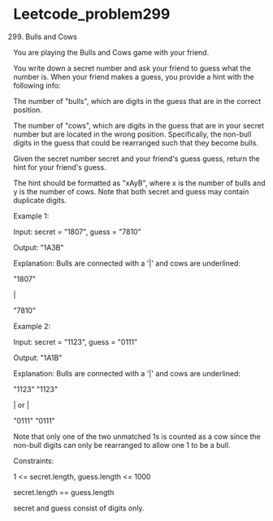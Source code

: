 # Leetcode_problem299




299. Bulls and Cows


You are playing the Bulls and Cows game with your friend.



You write down a secret number and ask your friend to guess what the number is. When your friend makes a guess, you provide a hint with the following info:



The number of "bulls", which are digits in the guess that are in the correct position.




The number of "cows", which are digits in the guess that are in your secret number but are located in the wrong position. Specifically, the non-bull digits in the guess that could be rearranged such that they become bulls.




Given the secret number secret and your friend's guess guess, return the hint for your friend's guess.




The hint should be formatted as "xAyB", where x is the number of bulls and y is the number of cows. Note that both secret and guess may contain duplicate digits.

 



Example 1:




Input: secret = "1807", guess = "7810"




Output: "1A3B"




Explanation: Bulls are connected with a '|' and cows are underlined:



"1807"

  
  
  |




"7810"





Example 2:




Input: secret = "1123", guess = "0111"





Output: "1A1B"





Explanation: Bulls are connected with a '|' and cows are underlined:




"1123"        "1123"

  
  
  
  
  
  |      or     |





"0111"        "0111"





Note that only one of the two unmatched 1s is counted as a cow since the non-bull digits can only be rearranged to allow one 1 to be a bull.
 


Constraints:





1 <= secret.length, guess.length <= 1000





secret.length == guess.length





secret and guess consist of digits only.
